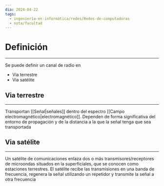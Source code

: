 ```yaml
---
dia: 2024-04-22
tags:
  - ingeniería-en-informática/redes/Redes-de-computadoras
  - nota/facultad
---
```

# Definición
---
Se puede definir un canal de radio en 
* Via terrestre
* Via satélite

## Via terrestre
---
Transportan [[Señal|señales]] dentro del espectro [[Campo electromagnético|electromagnético]]. Dependen de forma significativa del entorno de propagación y de la distancia a la que la señal tenga que sea transportada

## Via satélite
---
Un satélite de comunicaciones enlaza dos o más transmisores/receptores de microondas situados en la superficiales, que se conocen como estaciones terrestres. El satélite recibe las transmisiones en una banda de frecuencia, regenera la señal utilizando un repetidor y transmite la señal a otra frecuencia